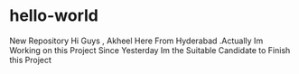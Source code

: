 # hello-world
New Repository
Hi Guys ,
   Akheel Here From Hyderabad .Actually Im Working on this Project Since Yesterday
   Im the Suitable Candidate to Finish this Project 
